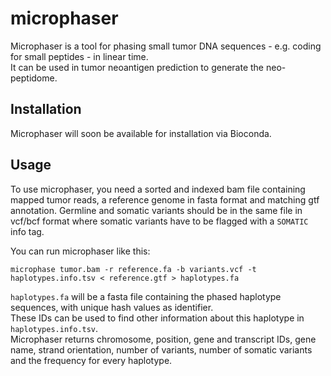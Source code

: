 # microphaser

Microphaser is a tool for phasing small tumor DNA sequences - e.g. coding for small peptides - in linear time.  
It can be used in tumor neoantigen prediction to generate the neo-peptidome.

## Installation

  Microphaser will soon be available for installation via Bioconda.
  
## Usage

  To use microphaser, you need a sorted and indexed bam file containing mapped tumor reads, 
  a reference genome in fasta format and matching gtf annotation. Germline and somatic variants should be in the same file in vcf/bcf format where somatic variants have to be flagged with a `SOMATIC` info tag.
  
  You can run microphaser like this:

  ```microphase tumor.bam -r reference.fa -b variants.vcf -t haplotypes.info.tsv < reference.gtf > haplotypes.fa```

  `haplotypes.fa` will be a fasta file containing the phased haplotype sequences, with unique hash values as identifier.  
  These IDs can be used to find other information about this haplotype in `haplotypes.info.tsv`.  
  Microphaser returns chromosome, position, gene and transcript IDs, gene name,
  strand orientation, number of variants, number of somatic variants and the frequency for every haplotype.
  
